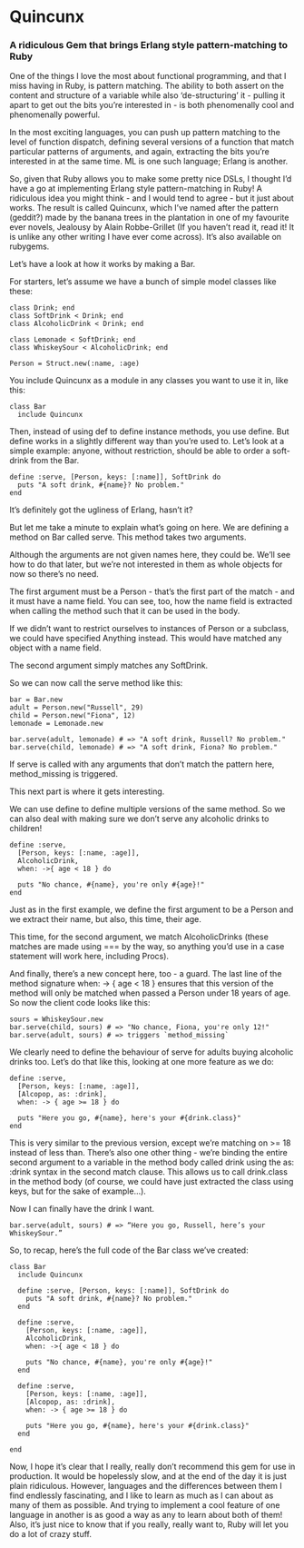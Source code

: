# Quincunx

### A ridiculous Gem that brings Erlang style pattern-matching to Ruby

One of the things I love the most about functional programming, and that I miss having in Ruby, is pattern matching. The ability to both assert on the content and structure of a variable while also ‘de-structuring’ it - pulling it apart to get out the bits you’re interested in - is both phenomenally cool and phenomenally powerful.

In the most exciting languages, you can push up pattern matching to the level of function dispatch, defining several versions of a function that match particular patterns of arguments, and again, extracting the bits you’re interested in at the same time. ML is one such language; Erlang is another.

So, given that Ruby allows you to make some pretty nice DSLs, I thought I’d have a go at implementing Erlang style pattern-matching in Ruby! A ridiculous idea you might think - and I would tend to agree - but it just about works. The result is called Quincunx, which I’ve named after the pattern (geddit?) made by the banana trees in the plantation in one of my favourite ever novels, Jealousy by Alain Robbe-Grillet (If you haven’t read it, read it! It is unlike any other writing I have ever come across). It’s also available on rubygems.

Let’s have a look at how it works by making a Bar.

For starters, let’s assume we have a bunch of simple model classes like these:

    class Drink; end
    class SoftDrink < Drink; end
    class AlcoholicDrink < Drink; end

    class Lemonade < SoftDrink; end
    class WhiskeySour < AlcoholicDrink; end

    Person = Struct.new(:name, :age)

You include Quincunx as a module in any classes you want to use it in, like this:

    class Bar
      include Quincunx
      
Then, instead of using def to define instance methods, you use define. But define works in a slightly different way than you’re used to. Let’s look at a simple example: anyone, without restriction, should be able to order a soft-drink from the Bar.

    define :serve, [Person, keys: [:name]], SoftDrink do
      puts "A soft drink, #{name}? No problem."
    end
    
It’s definitely got the ugliness of Erlang, hasn’t it?

But let me take a minute to explain what’s going on here. We are defining a method on Bar called serve. This method takes two arguments.

Although the arguments are not given names here, they could be. We’ll see how to do that later, but we’re not interested in them as whole objects for now so there’s no need.

The first argument must be a Person - that’s the first part of the match - and it must have a name field. You can see, too, how the name field is extracted when calling the method such that it can be used in the body.

If we didn’t want to restrict ourselves to instances of Person or a subclass, we could have specified Anything instead. This would have matched any object with a name field.

The second argument simply matches any SoftDrink.

So we can now call the serve method like this:

    bar = Bar.new
    adult = Person.new("Russell", 29)
    child = Person.new("Fiona", 12)
    lemonade = Lemonade.new

    bar.serve(adult, lemonade) # => "A soft drink, Russell? No problem."
    bar.serve(child, lemonade) # => "A soft drink, Fiona? No problem."
    
If serve is called with any arguments that don’t match the pattern here, method_missing is triggered.

This next part is where it gets interesting.

We can use define to define multiple versions of the same method. So we can also deal with making sure we don’t serve any alcoholic drinks to children!

    define :serve,
      [Person, keys: [:name, :age]],
      AlcoholicDrink,
      when: ->{ age < 18 } do

      puts "No chance, #{name}, you're only #{age}!"
    end
    
Just as in the first example, we define the first argument to be a Person and we extract their name, but also, this time, their age.

This time, for the second argument, we match AlcoholicDrinks (these matches are made using === by the way, so anything you’d use in a case statement will work here, including Procs).

And finally, there’s a new concept here, too - a guard. The last line of the method signature when: -> { age < 18 } ensures that this version of the method will only be matched when passed a Person under 18 years of age. So now the client code looks like this:

    sours = WhiskeySour.new
    bar.serve(child, sours) # => "No chance, Fiona, you're only 12!"
    bar.serve(adult, sours) # => triggers `method_missing`
    
We clearly need to define the behaviour of serve for adults buying alcoholic drinks too. Let’s do that like this, looking at one more feature as we do:

    define :serve,
      [Person, keys: [:name, :age]],
      [Alcopop, as: :drink],
      when: -> { age >= 18 } do

      puts "Here you go, #{name}, here's your #{drink.class}"
    end
    
This is very similar to the previous version, except we’re matching on >= 18 instead of less than. There’s also one other thing - we’re binding the entire second argument to a variable in the method body called drink using the as: :drink syntax in the second match clause. This allows us to call drink.class in the method body (of course, we could have just extracted the class using keys, but for the sake of example…).

Now I can finally have the drink I want.

    bar.serve(adult, sours) # => “Here you go, Russell, here’s your WhiskeySour.”

So, to recap, here’s the full code of the Bar class we’ve created:

    class Bar
      include Quincunx

      define :serve, [Person, keys: [:name]], SoftDrink do
        puts "A soft drink, #{name}? No problem."
      end

      define :serve,
        [Person, keys: [:name, :age]],
        AlcoholicDrink,
        when: ->{ age < 18 } do

        puts "No chance, #{name}, you're only #{age}!"
      end

      define :serve,
        [Person, keys: [:name, :age]],
        [Alcopop, as: :drink],
        when: -> { age >= 18 } do

        puts "Here you go, #{name}, here's your #{drink.class}"
      end

    end

Now, I hope it’s clear that I really, really don’t recommend this gem for use in production. It would be hopelessly slow, and at the end of the day it is just plain ridiculous. However, languages and the differences between them I find endlessly fascinating, and I like to learn as much as I can about as many of them as possible. And trying to implement a cool feature of one language in another is as good a way as any to learn about both of them! Also, it’s just nice to know that if you really, really want to, Ruby will let you do a lot of crazy stuff.
